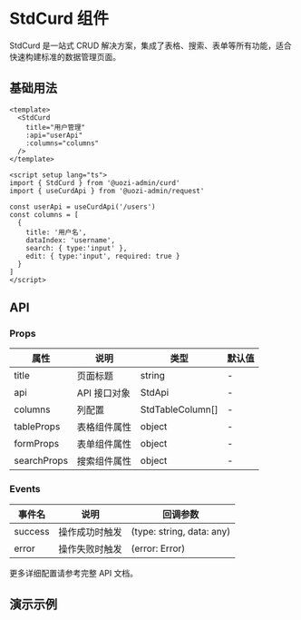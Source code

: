 # StdCurd 组件

StdCurd 是一站式 CRUD 解决方案，集成了表格、搜索、表单等所有功能，适合快速构建标准的数据管理页面。

## 基础用法

```vue
<template>
  <StdCurd
    title="用户管理"
    :api="userApi"
    :columns="columns"
  />
</template>

<script setup lang="ts">
import { StdCurd } from '@uozi-admin/curd'
import { useCurdApi } from '@uozi-admin/request'

const userApi = useCurdApi('/users')
const columns = [
  {
    title: '用户名',
    dataIndex: 'username',
    search: { type:'input' },
    edit: { type:'input', required: true }
  }
]
</script>
```

## API

### Props

| 属性 | 说明 | 类型 | 默认值 |
|------|------|------|--------|
| title | 页面标题 | string | - |
| api | API 接口对象 | StdApi | - |
| columns | 列配置 | StdTableColumn[] | - |
| tableProps | 表格组件属性 | object | - |
| formProps | 表单组件属性 | object | - |
| searchProps | 搜索组件属性 | object | - |

### Events

| 事件名 | 说明 | 回调参数 |
|--------|------|----------|
| success | 操作成功时触发 | (type: string, data: any) |
| error | 操作失败时触发 | (error: Error) |

更多详细配置请参考完整 API 文档。

## 演示示例

<demo vue="../demos/curd/components/std-curd.vue" />
